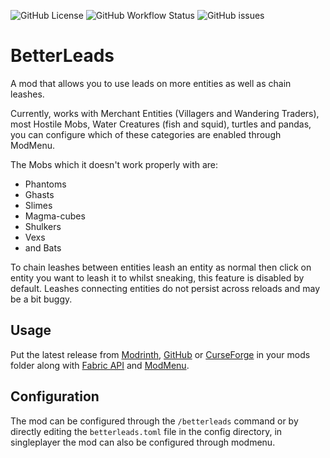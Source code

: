 ![GitHub License](https://img.shields.io/github/license/quaoz/BetterLeads)
![GitHub Workflow Status](https://img.shields.io/github/actions/workflow/status/quaoz/BetterLeads/build.yml)
![GitHub issues](https://img.shields.io/github/issues-raw/quaoz/BetterLeads)

# BetterLeads

A mod that allows you to use leads on more entities as well as chain leashes.

Currently, works with Merchant Entities (Villagers and Wandering Traders), most Hostile Mobs, Water Creatures (fish and
squid), turtles and pandas, you can configure which of these categories are enabled through ModMenu.

The Mobs which it doesn't work properly with are:

- Phantoms
- Ghasts
- Slimes
- Magma-cubes
- Shulkers
- Vexs
- and Bats

To chain leashes between entities leash an entity as normal then click on entity you want to leash it to whilst 
sneaking, this feature is disabled by default. Leashes connecting entities do not persist across reloads and may be a
bit buggy.

## Usage

Put the latest release
from [Modrinth](https://modrinth.com/mod/betterleads), [GitHub](https://github.com/quaoz/BetterLeads/releases)
or [CurseForge](https://www.curseforge.com/minecraft/mc-mods/betterleads) in your mods folder along
with [Fabric API](https://modrinth.com/mod/fabric-api) and [ModMenu](https://modrinth.com/mod/modmenu).

## Configuration

The mod can be configured through the `/betterleads` command or by directly editing the `betterleads.toml` file in the
config directory, in singleplayer the mod can also be configured through modmenu.
